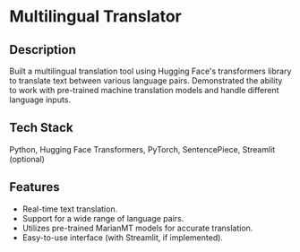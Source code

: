 # Multilingual Translator

## Description

Built a multilingual translation tool using Hugging Face's transformers library to translate text between various language pairs. Demonstrated the ability to work with pre-trained machine translation models and handle different language inputs.

## Tech Stack

Python, Hugging Face Transformers, PyTorch, SentencePiece, Streamlit (optional)

## Features

* Real-time text translation.
* Support for a wide range of language pairs.
* Utilizes pre-trained MarianMT models for accurate translation. 
* Easy-to-use interface (with Streamlit, if implemented).
